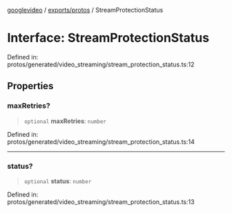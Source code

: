 [googlevideo](../../../README.md) / [exports/protos](../README.md) / StreamProtectionStatus

# Interface: StreamProtectionStatus

Defined in: protos/generated/video\_streaming/stream\_protection\_status.ts:12

## Properties

### maxRetries?

> `optional` **maxRetries**: `number`

Defined in: protos/generated/video\_streaming/stream\_protection\_status.ts:14

***

### status?

> `optional` **status**: `number`

Defined in: protos/generated/video\_streaming/stream\_protection\_status.ts:13
